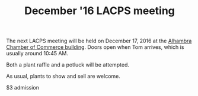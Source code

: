 ﻿---
layout: post
title: December '16 LACPS meeting
redirect_from: "/node/89"
---

<div class="field field-name-body field-type-text-with-summary field-label-hidden"><div class="field-items"><div class="field-item even"><p>The next LACPS meeting will be held on December 17, 2016 at the <a href="http://lacps.net/where-to-go" alt="" title="Where To Go">Alhambra Chamber of Commerce building</a>. Doors open when Tom arrives, which is usually around 10:45 AM.</p>
<p>Both a plant raffle and a potluck will be attempted.</p>
<p>As usual, plants to show and sell are welcome.</p>
<p>$3 admission</p>
</div></div></div>

